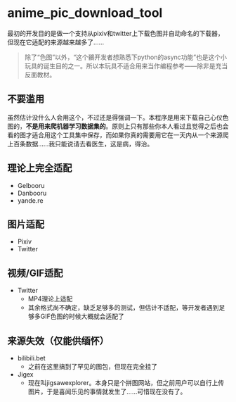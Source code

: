 # anime_pic_download_tool
最初的开发目的是做一个支持从pixiv和twitter上下载色图并自动命名的下载器，但现在它适配的来源越来越多了……
> 除了“色图”以外，“这个鶸开发者想熟悉下python的async功能”也是这个小玩具的诞生目的之一。所以本玩具不适合用来当作编程参考——除非是充当反面教材。

## 不要滥用
虽然估计没什么人会用这个，不过还是得强调一下。本程序是用来下载自己心仪色图的，**不是用来爬机器学习数据集的**。原则上只有那些你本人看过且觉得之后也会看的图才适合用这个工具集中保存，而如果你真的需要用它在一天内从一个来源爬上百条数据……我只能说请去看医生，这是病，得治。

## 理论上完全适配
- Gelbooru
- Danbooru
- yande.re

## 图片适配
- Pixiv
- Twitter

## 视频/GIF适配
- Twitter
  - MP4理论上适配
  - 其余格式尚不确定，缺乏足够多的测试，但估计不适配，等开发者遇到足够多GIF色图的时候大概就会适配了

## 来源失效（仅能供缅怀）
- bilibili.bet
  - 之前在这里搞到了罕见的图包，但现在完全挂了
- Jigex
  - 现在叫jigsawexplorer。本身只是个拼图网站，但之前用户可以自行上传图片，于是喜闻乐见的事情就发生了……可惜现在没有了。
